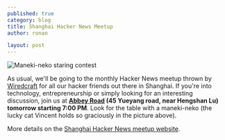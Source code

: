 ```yaml
---
published: true
category: blog
title: Shanghai Hacker News Meetup
author: ronan

layout: post
---
```


![Maneki-neko staring contest](https://farm9.staticflickr.com/8514/8490789783_53ff9ba802_n.jpg)

As usual, we'll be going to the monthly Hacker News meetup thrown by [Wiredcraft](http://wiredcraft.com) for all our hacker friends out there in Shanghai. If you're into technology, entrepreneurship or simply looking for an interesting discussion, join us at **[Abbey Road](http://goo.gl/maps/Ona2p) (45 Yueyang road, near Hengshan Lu) tomorrow starting 7:00 PM**. Look for the table with a maneki-neko (the lucky cat Vincent holds so graciously in the picture above).

More details on the [Shanghai Hacker News meetup website](http://shanghaihn.org/).